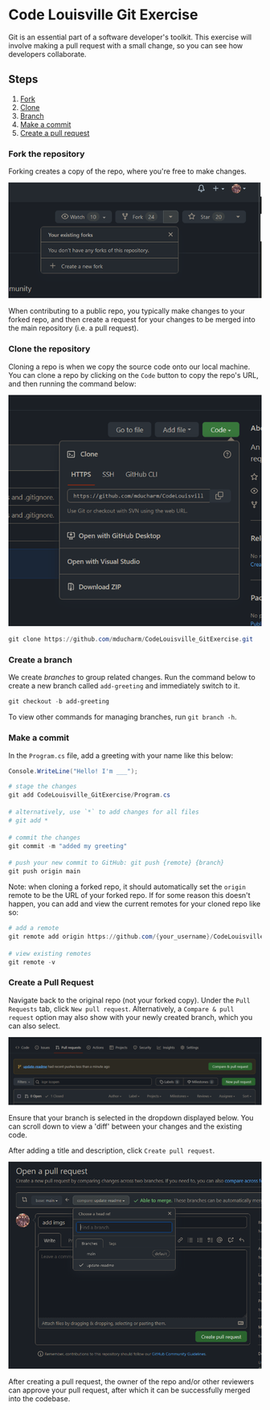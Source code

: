 # Code Louisville Git Exercise

Git is an essential part of a software developer's toolkit. This exercise will involve making a pull request with a small change, so you can see how developers collaborate.

## Steps

1. [Fork](#fork-the-repository)
1. [Clone](#clone-the-repository)
1. [Branch](#create-a-branch)
1. [Make a commit](#make-a-commit)
1. [Create a pull request](#create-a-pull-request)

### Fork the repository

Forking creates a copy of the repo, where you're free to make changes.

![img](./.github/fork.png)

When contributing to a public repo, you typically make changes to your forked repo, and then create a request for your changes to be merged into the main repository (i.e. a pull request).

### Clone the repository

Cloning a repo is when we copy the source code onto our local machine. You can clone a repo by clicking on the `Code` button to copy the repo's URL, and then running the command below:

![img](./.github/clone.png)

```powershell
git clone https://github.com/mducharm/CodeLouisville_GitExercise.git
```

### Create a branch

We create *branches* to group related changes. Run the command below to create a new branch called `add-greeting` and immediately switch to it.

```powershell
git checkout -b add-greeting
```

To view other commands for managing branches, run `git branch -h`.

### Make a commit

In the `Program.cs` file, add a greeting with your name like this below:

```csharp
Console.WriteLine("Hello! I'm ___");
```

```powershell
# stage the changes 
git add CodeLouisville_GitExercise/Program.cs 

# alternatively, use `*` to add changes for all files
# git add *

# commit the changes
git commit -m "added my greeting"

# push your new commit to GitHub: git push {remote} {branch}
git push origin main 
```

Note: when cloning a forked repo, it should automatically set the `origin` remote to be the URL of your forked repo. If for some reason this doesn't happen, you can add and view the current remotes for your cloned repo like so:

```powershell
# add a remote
git remote add origin https://github.com/{your_username}/CodeLouisville_GitExercise.

# view existing remotes
git remote -v
```

### Create a Pull Request

Navigate back to the original repo (not your forked copy). Under the `Pull Requests` tab, click `New pull request`. Alternatively, a `Compare & pull request` option may also show with your newly created branch, which you can also select.

![img](./.github/new-pr.png)

Ensure that your branch is selected in the dropdown displayed below. You can scroll down to view a 'diff' between your changes and the existing code.

After adding a title and description, click `Create pull request`.

![img](./.github/create-pr.png)

After creating a pull request, the owner of the repo and/or other reviewers can approve your pull request, after which it can be successfully merged into the codebase.
